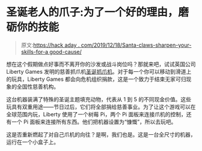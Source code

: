 # 圣诞老人的爪子:为了一个好的理由，磨砺你的技能

> 原文:[https://hack aday . com/2019/12/18/Santa-claws-sharpen-your-skills-for-a good-cause/](https://hackaday.com/2019/12/18/santa-claws-sharpen-your-skills-for-a-good-cause/)

想在这个假期做点好事而不离开你的沙发或战斗岗位吗？那就来吧，试试英国公司 Liberty Games 发明的慈善抓爪机[圣诞抓爪机](https://www.libertygames.co.uk/content/santa-claws/)。对于每一个你可以移动到滑道上的玩具，Liberty Games 都会向危机组织捐款，这是一个致力于结束无家可归现象的全国性慈善机构。

这台机器装满了特殊的圣诞主题填充动物，代表从 1 到 5 的不同现金价值。这些玩具有双重用途——节日过后，它们将全部捐给慈善事业。为了让这个游戏可以在全球范围内玩，Liberty 使用了一个树莓 Pi，两个 Pi 面板来连接爪机的控制，还有一个 Pi 面板来连接所有东西。他们把机器设置为“慷慨”，所以去玩吧。

这是否重新燃起了对自己爪机的向往？是啊，我们也是。这是一台全尺寸的机器，运行在一个小盒子上。